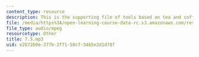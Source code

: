 ```yaml
---
content_type: resource
description: This is the supporting file of tools based on tea and coffee.
file: /media/https%3A/open-learning-course-data-rc.s3.amazonaws.com/res-21g-003-learning-chinese-a-foundation-course-in-mandarin-spring-2011/e2b7260e377b2f7150c734b5e2d1d78f_7.5.mp3
file_type: audio/mpeg
resourcetype: Other
title: 7.5.mp3
uid: e2b7260e-377b-2f71-50c7-34b5e2d1d78f
---
```

